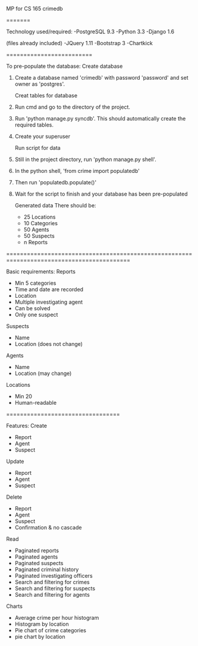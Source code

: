 
MP for CS 165
crimedb

=======

Technology used/required:
   -PostgreSQL 9.3
   -Python 3.3
   -Django 1.6

   (files already included)
   -JQuery 1.11
   -Bootstrap 3
   -Chartkick

=========================

To pre-populate the database:
   Create database
1) Create a database named 'crimedb' with password 'password' and set owner as 'postgres'.

   Creat tables for database
2) Run cmd and go to the directory of the project.
3) Run 'python manage.py syncdb'. This should automatically create the required tables.
4) Create your superuser

   Run script for data
5) Still in the project directory, run 'python manage.py shell'.
6) In the python shell, 'from crime import populatedb'
7) Then run 'populatedb.populate()'
8) Wait for the script to finish and your database has been pre-populated

   Generated data
There should be:
   - 25 Locations
   - 10 Categories
   - 50 Agents
   - 50 Suspects
   - n Reports

==========================================================================================

Basic requirements:
   Reports
   - Min 5 categories
   - Time and date are recorded
   - Location
   - Multiple investigating agent
   - Can be solved
   - Only one suspect

   Suspects
   - Name
   - Location (does not change)

   Agents
   - Name
   - Location (may change)

   Locations
   - Min 20
   - Human-readable

=================================

Features:
   Create
   - Report
   - Agent
   - Suspect
   
   Update
   - Report
   - Agent
   - Suspect

   Delete
   - Report
   - Agent
   - Suspect
   - Confirmation & no cascade

   Read
   - Paginated reports
   - Paginated agents
   - Paginated suspects
   - Paginated criminal history
   - Paginated investigating officers
   - Search and filtering for crimes
   - Search and filtering for suspects
   - Search and filtering for agents

   Charts
   - Average crime per hour histogram
   - Histogram by location
   - Pie chart of crime categories
   - pie chart by location

